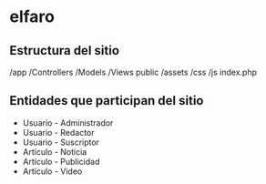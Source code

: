 # elfaro

## Estructura del sitio

/app
 /Controllers
 /Models
 /Views
public
 /assets
 /css
 /js
 index.php

## Entidades que participan del sitio

- Usuario - Administrador
- Usuario - Redactor
- Usuario - Suscriptor
- Artículo - Noticia
- Artículo - Publicidad
- Artículo - Video

